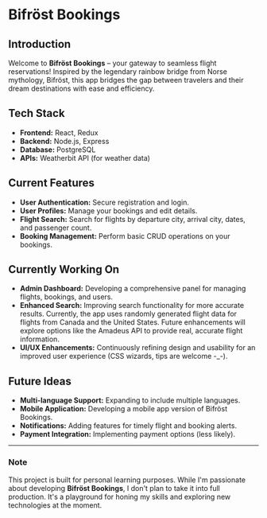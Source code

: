 # Bifröst Bookings

## Introduction

Welcome to **Bifröst Bookings** – your gateway to seamless flight reservations! Inspired by the legendary rainbow bridge from Norse mythology, Bifröst, this app bridges the gap between travelers and their dream destinations with ease and efficiency.

## Tech Stack

- **Frontend:** React, Redux
- **Backend:** Node.js, Express
- **Database:** PostgreSQL
- **APIs:** Weatherbit API (for weather data)

## Current Features

- **User Authentication:** Secure registration and login.
- **User Profiles:** Manage your bookings and edit details.
- **Flight Search:** Search for flights by departure city, arrival city, dates, and passenger count.
- **Booking Management:** Perform basic CRUD operations on your bookings.

## Currently Working On

- **Admin Dashboard:** Developing a comprehensive panel for managing flights, bookings, and users.
- **Enhanced Search:** Improving search functionality for more accurate results. Currently, the app uses randomly generated flight data for flights from Canada and the United States. Future enhancements will explore options like the Amadeus API to provide real, accurate flight information.
- **UI/UX Enhancements:** Continuously refining design and usability for an improved user experience (CSS wizards, tips are welcome -\_-).

## Future Ideas

- **Multi-language Support:** Expanding to include multiple languages.
- **Mobile Application:** Developing a mobile app version of Bifröst Bookings.
- **Notifications:** Adding features for timely flight and booking alerts.
- **Payment Integration:** Implementing payment options (less likely).

---

### Note

This project is built for personal learning purposes. While I'm passionate about developing **Bifröst Bookings**, I don't plan to take it into full production. It's a playground for honing my skills and exploring new technologies at the moment.
